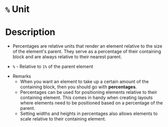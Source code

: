 # `%` Unit

# Description

- Percentages are relative units that render an element relative to the size of the element's parent. They serve as a percentage of their containing block and are always relative to their nearest parent.

* `%` - Relative to `1%` of the parent element

- Remarks
  - When you want an element to take up a certain amount of the containing block, then you should go with **percentages**.
  - Percentages can be used for positioning elements relative to their containing element. This comes in handy when creating layouts where elements need to be positioned based on a percentage of the parent.
  - Setting widths and heights in percentages also allows elements to scale relative to their containing element.
